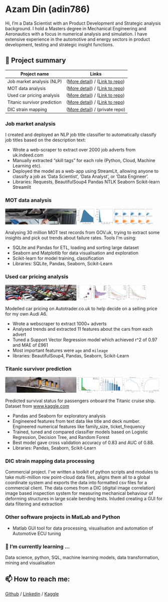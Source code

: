 # Azam Din (adin786)
Hi, I’m a Data Scientist with an Product Development and Strategic analysis background. I hold a Masters degree in Mechanical Engineering and Aeronautics with a focus in numerical analysis and simulation. I have extensive experience in the automotive and energy sectors in product development, testing and strategic insight functions.

## 🔭 Project summary
|Project name|Links|
|------------|-----|
|Job market analysis (NLP) | ([More detail](#jobs-analysis)) / ([Link to repo](https://github.com/adin786/jobs-analysis)) |
|MOT data analysis|([More detail](#mot-data-analysis)) / ([Link to repo](https://github.com/adin786/mot-data))|
|Used car pricing analysis|([More detail](#used-car-pricing-analysis)) / ([Link to repo](https://github.com/adin786/autotrader-analysis))
|Titanic survivor prediction|([More detail](#titanic-survivor-prediction)) / ([Link to repo](https://github.com/adin786/ad-titanic))|
|DIC strain mapping|([More detail](#dic-strain-mapping-data-processing)) / (private repo)|

### Job market analysis 
 I created and deployed an NLP job title classifier to automatically classify job titles based on the description text: 
- Wrote a web-scraper to extract over 2000 job adverts from uk.indeed.com
- Manually extracted “skill tags” for each role (Python, Cloud, Machine Learning etc).
- Deployed the model as a web-app using StreamLit, allowing anyone to classify a job as ‘Data Scientist’, ‘Data Analyst’, or ‘Data Engineer’.
- Libraries: Requests, BeautifulSoup4 Pandas NTLK Seaborn Scikit-learn Streamlit

### MOT data analysis 
<img src="https://github.com/adin786/adin786/raw/main/images/mot-2.jpg" height=50><img src="https://github.com/adin786/mot-data/raw/main/images/testmileage_histplot.png" height=50><img src="https://github.com/adin786/mot-data/raw/main/images/pairplot_bymake.png" height=50>

Analysing 30 million MOT test records from GOV.uk, trying to extract some insights and pick out trends about failure rates.  Tools I'm using: 
- SQLite and Pandas for ETL, loading and sorting large dataset
- Seaborn and Matplotlib for data visualisation and exploration
- Scikit-learn for model training, classification
- Libraries: SQLite, Pandas, Seaborn, Scikit-Learn

### Used car pricing analysis
<img src="https://github.com/adin786/adin786/raw/main/images/used_cars2.jpg" height=50><img src="https://github.com/adin786/autotrader-analysis/raw/main/images/modelrev.png" height=50><img src="https://github.com/adin786/autotrader-analysis/raw/main/images/svr.png" height=50>

Modelled car pricing on Autotrader.co.uk to help decide on a selling price for my own Audi A6.
- Wrote a webscraper to extract 1000+ adverts
- Analysed trends and extracted 11 features about the cars from each advert
- Tuned a Support Vector Regression model which achieved r^2 of 0.97 and MAE of £961
- Most important features were `age` and `mileage`
- libraries: BeautifulSoup4, Pandas, Seaborn, Scikit-Learn

### Titanic survivor prediction
<img src="https://github.com/adin786/adin786/raw/main/images/Titanic2.jpg" height=50 alt="abc"><img src="https://github.com/adin786/ad-titanic/raw/main/images/titanic_ticketfreq_vs_survived.png" height=50><img src="https://github.com/adin786/ad-titanic/raw/main/images/titanic_deck_vs_survived.png" height=50><img src="https://github.com/adin786/ad-titanic/raw/main/images/titanic_logreg2_charts.png" height=50>

Predicted survival status for passengers onboard the Titanic cruise ship.  Dataset from www.kaggle.com
- Pandas and Seaborn for exploratory analysis
- Engineered features from text data like title and deck number. Engineered numerical features like family_size, ticket_frequency
- Trained, tuned and compared classifier models based on Logistic Regression, Decision Tree, and Random Forest
- Best model gave cross validation accuracy of 0.83 and AUC of 0.88.
- Libraries: Pandas, Seaborn, Scikit-Learn

### DIC strain mapping data processing
Commercial project. I've written a toolkit of python scripts and modules to take multi-million row point-cloud data files, aligns them all to a global coordinate system and exports the data into formatted csv files for a commercial client.  The data comes from a DIC (digital image correlation) image based inspection system for measuring mechanical behaviour of deforming structures in large scale bending tests.  Inluded creating a GUI for data filtering and extraction

### Other software projects in MatLab and Python
- Matlab GUI tool for data processing, visualisation and automation of Automotive ECU tuning

### 🌱 I’m currently learning ...
Data science, python, SQL, machine learning models, data transformation, mining and visualisation

## 📫 How to reach me:
[Github](https://github.com/adin786/)   /   [Linkedin](https://www.linkedin.com/in/azam-din/)   /   [Kaggle](https://www.kaggle.com/azamdin)







<!--
**adin786/adin786** is a ✨ _special_ ✨ repository because its `README.md` (this file) appears on your GitHub profile.

Here are some ideas to get you started:

- 🔭 I’m currently working on ...
- 🌱 I’m currently learning ...
- 👯 I’m looking to collaborate on ...
- 🤔 I’m looking for help with ...
- 💬 Ask me about ...
- 📫 How to reach me: ...
- 😄 Pronouns: ...
- ⚡ Fun fact: ...
-->


